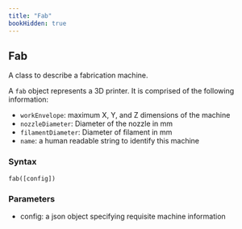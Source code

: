 ```yaml
---
title: "Fab"
bookHidden: true
---
```


## Fab
A class to describe a fabrication machine.

A `fab` object represents a 3D printer. It is comprised of the following information:
- `workEnvelope`: maximum X, Y, and Z dimensions of the machine
- `nozzleDiameter`: Diameter of the nozzle in mm
- `filamentDiameter`: Diameter of filament in mm
- `name`: a human readable string to identify this machine

### Syntax
```fab([config])```

### Parameters
- config: a json object specifying requisite machine information